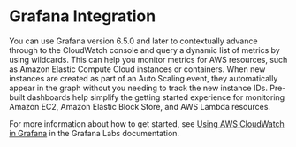 # Grafana Integration<a name="CloudWatch-Grafana-support"></a>

You can use Grafana version 6\.5\.0 and later to contextually advance through to the CloudWatch console and query a dynamic list of metrics by using wildcards\. This can help you monitor metrics for AWS resources, such as Amazon Elastic Compute Cloud instances or containers\. When new instances are created as part of an Auto Scaling event, they automatically appear in the graph without you needing to track the new instance IDs\. Pre\-built dashboards help simplify the getting started experience for monitoring Amazon EC2, Amazon Elastic Block Store, and AWS Lambda resources\.

For more information about how to get started, see [Using AWS CloudWatch in Grafana](https://grafana.com/docs/features/datasources/cloudwatch/#using-aws-cloudwatch-in-grafana) in the Grafana Labs documentation\.